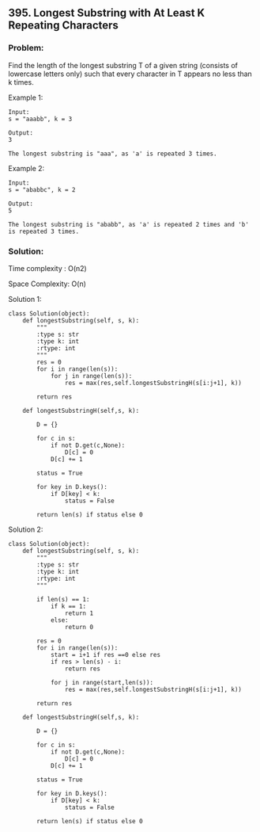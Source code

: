 ## 395. Longest Substring with At Least K Repeating Characters

### Problem:
Find the length of the longest substring T of a given string (consists of lowercase letters only) such that every character in T appears no less than k times.

Example 1:
```
Input:
s = "aaabb", k = 3

Output:
3

The longest substring is "aaa", as 'a' is repeated 3 times.
```

Example 2:
```
Input:
s = "ababbc", k = 2

Output:
5

The longest substring is "ababb", as 'a' is repeated 2 times and 'b' is repeated 3 times.
```

### Solution:

Time complexity : O(n2)

Space Complexity: O(n)

Solution 1:

```
class Solution(object):
    def longestSubstring(self, s, k):
        """
        :type s: str
        :type k: int
        :rtype: int
        """
        res = 0
        for i in range(len(s)):
            for j in range(len(s)):
                res = max(res,self.longestSubstringH(s[i:j+1], k))
        
        return res
                
    def longestSubstringH(self,s, k):
        
        D = {}
        
        for c in s:
            if not D.get(c,None):
                D[c] = 0
            D[c] += 1
        
        status = True
        
        for key in D.keys():
            if D[key] < k:
                status = False
        
        return len(s) if status else 0
```

Solution 2:

```
class Solution(object):
    def longestSubstring(self, s, k):
        """
        :type s: str
        :type k: int
        :rtype: int
        """
        
        if len(s) == 1:
            if k == 1:
                return 1
            else:
                return 0
            
        res = 0
        for i in range(len(s)):
            start = i+1 if res ==0 else res
            if res > len(s) - i:
                return res
            
            for j in range(start,len(s)):
                res = max(res,self.longestSubstringH(s[i:j+1], k))
        
        return res
                
    def longestSubstringH(self,s, k):
        
        D = {}
        
        for c in s:
            if not D.get(c,None):
                D[c] = 0
            D[c] += 1
        
        status = True
        
        for key in D.keys():
            if D[key] < k:
                status = False
        
        return len(s) if status else 0
```

